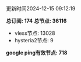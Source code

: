 更新时间2024-12-15 09:12:19

**总订阅: 174**
**总节点: 36116**
- vless节点: 13028
- hysteria2节点: 9

**google ping有效节点: 718**
